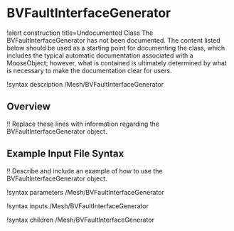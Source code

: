 # BVFaultInterfaceGenerator

!alert construction title=Undocumented Class
The BVFaultInterfaceGenerator has not been documented. The content listed below should be used as a starting point for
documenting the class, which includes the typical automatic documentation associated with a
MooseObject; however, what is contained is ultimately determined by what is necessary to make the
documentation clear for users.

!syntax description /Mesh/BVFaultInterfaceGenerator

## Overview

!! Replace these lines with information regarding the BVFaultInterfaceGenerator object.

## Example Input File Syntax

!! Describe and include an example of how to use the BVFaultInterfaceGenerator object.

!syntax parameters /Mesh/BVFaultInterfaceGenerator

!syntax inputs /Mesh/BVFaultInterfaceGenerator

!syntax children /Mesh/BVFaultInterfaceGenerator
